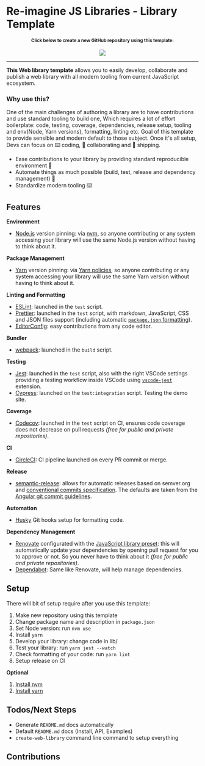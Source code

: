 # Re-imagine JS Libraries - Library Template

<p align="center">
<small><b>Click below to create a new GitHub repository using this template:</b></small>
<br/><br/><a href="https://github.com/theCodeMachine/Reimagine-JS-libraries/generate">
<img src="https://img.shields.io/badge/use%20this-template-blue?logo=github">
</a>
</p>

---

**This Web library template** allows you to easily develop, collaborate and publish a web library with all modern tooling from current JavaScript ecosystem.

### Why use this?

One of the main challenges of authoring a library are to have contributions and use standard tooling to build one, Which requires a lot of effort boilerplate: code, testing, coverage, dependencies, release setup, tooling and env(Node, Yarn versions), formatting, linting etc. Goal of this template to provide sensible and modern default to those subject. Once it's all setup, Devs can focus on ⌨️ coding, 🙌 collaborating and 🚀 shipping.

- Ease contributions to your library by providing standard reproducible environment 🙌
- Automate things as much possible (build, test, release and dependency management) 🚀
- Standardize modern tooling ⌨️

## Features

**Environment**

- [Node.js](https://nodejs.org/) version pinning: via [nvm](https://github.com/nvm-sh/nvm), so anyone contributing or any system accessing your library will use the same Node.js version without having to think about it.

**Package Management**

- [Yarn](http://yarnpkg.com/) version pinning: via [Yarn policies](https://classic.yarnpkg.com/en/docs/cli/policies/), so anyone contributing or any system accessing your library will use the same Yarn version without having to think about it.

**Linting and Formatting**

- [ESLint](https://eslint.org/): launched in the `test` script.
- [Prettier](https://prettier.io/): launched in the `test` script, with markdown, JavaScript, CSS and JSON files support (including automatic [`package.json` formatting](https://github.com/matzkoh/prettier-plugin-packagejson)).
- [EditorConfig](https://editorconfig.org/): easy contributions from any code editor.

**Bundler**

- [webpack](https://webpack.js.org/): launched in the `build` script.

**Testing**

- [Jest](https://jestjs.io/): launched in the `test` script, also with the right VSCode settings providing a testing workflow inside VSCode using [`vscode-jest`](https://github.com/jest-community/vscode-jest) extension.
- [Cypress](https://www.cypress.io/): launched on the `test:integration` script. Testing the demo site.

**Coverage**

- [Codecov](https://codecov.io/): launched in the `test` script on CI, ensures code coverage does not decrease on pull requests _(free for public and private repositories)_.

**CI**

- [CircleCI](https://app.circleci.com/): CI pipeline launched on every PR commit or merge.

**Release**

- [semantic-release](https://semantic-release.gitbook.io/semantic-release/): allows for automatic releases based on semver.org and [conventional commits specification](https://www.conventionalcommits.org/). The defaults are taken from the [Angular git commit guidelines](https://github.com/angular/angular.js/blob/master/DEVELOPERS.md#-git-commit-guidelines).

**Automation**

- [Husky](https://typicode.github.io/husky/#/) Git hooks setup for formatting code.

**Dependency Management**

- [Renovate](https://renovate.whitesourcesoftware.com/) configurated with the [JavaScript library preset](https://docs.renovatebot.com/presets-config/#configjs-lib): this will automatically update your dependencies by opening pull request for you to approve or not. So you never have to think about it _(free for public and private repositories)_.
- [Dependabot](https://github.com/dependabot): Same like Renovate, will help manage dependencies.

## Setup

There will bit of setup require after you use this template:

1. Make new repository using this template
1. Change package name and description in `package.json`
1. Set Node version: run `nvm use`
1. Install `yarn`
1. Develop your library: change code in lib/
1. Test your library: run `yarn jest --watch`
1. Check formatting of your code: run `yarn lint`
1. Setup release on CI

**Optional**

1. [Install nvm](https://github.com/nvm-sh/nvm)
1. [Install yarn](https://classic.yarnpkg.com/en/docs/install#alternatives-stable)

## Todos/Next Steps

- Generate `README.md` docs automatically
- Default `README.md` docs (Install, API, Examples)
- `create-web-library` command line command to setup everything

## Contributions
